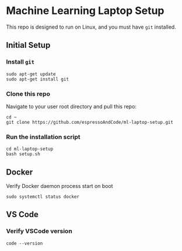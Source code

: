 # Machine Learning Laptop Setup

This repo is designed to run on Linux, and you must have `git` installed.

## Initial Setup
### Install `git`
```
sudo apt-get update
sudo apt-get install git
```

### Clone this repo

Navigate to your user root directory and pull this repo:
```
cd ~
git clone https://github.com/espressoAndCode/ml-laptop-setup.git
```

### Run the installation script
```
cd ml-laptop-setup
bash setup.sh
```



## Docker

Verify Docker daemon process start on boot
```
sudo systemctl status docker
```


## VS Code

### Verify VSCode version
```
code --version 
```

